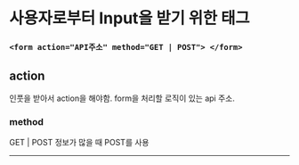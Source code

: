 # 사용자로부터 Input을 받기 위한 태그

### `<form action="API주소" method="GET | POST"> </form>`

## action

인풋을 받아서 action을 해야함. form을 처리할 로직이 있는 api 주소.

### method

GET | POST 정보가 많을 때 POST를 사용

---
